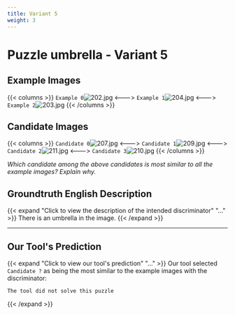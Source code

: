 ```yaml
---
title: Variant 5
weight: 3
---
```


# Puzzle umbrella - Variant 5

## Example Images
{{< columns >}}
`Example 0`![202.jpg](/natscene-data/images/202.jpg)
<--->
`Example 1`![204.jpg](/natscene-data/images/204.jpg)
<--->
`Example 2`![203.jpg](/natscene-data/images/203.jpg)
{{< /columns >}}

## Candidate Images
{{< columns >}}
`Candidate 0`![207.jpg](/natscene-data/images/207.jpg)
<--->
`Candidate 1`![209.jpg](/natscene-data/images/209.jpg)
<--->
`Candidate 2`![211.jpg](/natscene-data/images/211.jpg)
<--->
`Candidate 3`![210.jpg](/natscene-data/images/210.jpg)
{{< /columns >}}

*Which candidate among the above candidates is most similar to all the example images? Explain why.*

## Groundtruth English Description

{{< expand "Click to view the description of the intended discriminator" "..." >}}
There is an umbrella in the image.
{{< /expand >}}

---



## Our Tool's Prediction

{{< expand "Click to view our tool's prediction" "..." >}}
Our tool selected `Candidate ?` as being the most similar to the example images with the discriminator:
```plaintext
The tool did not solve this puzzle
```
{{< /expand >}}
